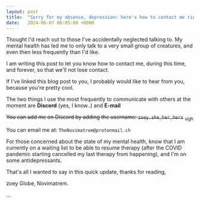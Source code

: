 ```yaml
---
layout: post
title:  "Sorry for my absence, depression: here's how to contact me right now"
date:   2024-06-07 00:05:00 +0000
---
```


Thought I'd reach out to those I've accidentally neglected talking to. My mental health has led me to only talk to a very small group of creatures, and even then less frequently than I'd like.

I am writing this post to let you know how to contact me, during this time, and forever, so that we'll not lose contact.

If I've linked this blog post to you, I probably would like to hear from you, because you're pretty cool.

The two things I use the most frequently to communicate with others at the moment are **Discord** (yes, I know..) and **E-mail**

~~You can add me on Discord by adding the username: ``zoey.she_her_hers``~~ <sub>sigh</sub>

You can email me at: ``TheNovimatrem@protonmail.ch``


For those concerned about the state of my mental health, know that I am currently on a waiting list to be able to resume therapy (after the COVID pandemic starting cancelled my last therapy from happening), and I'm on some antidepressants.

That's all I wanted to say in this quick update, thanks for reading,

zoey Globe,
Novimatrem.

...


